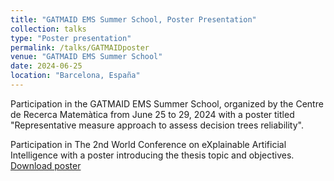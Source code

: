 ```yaml
---
title: "GATMAID EMS Summer School, Poster Presentation"
collection: talks
type: "Poster presentation"
permalink: /talks/GATMAIDposter
venue: "GATMAID EMS Summer School"
date: 2024-06-25
location: "Barcelona, España"
---
```


Participation in the GATMAID EMS Summer School, organized by the Centre de Recerca Matemàtica from June 25 to 29, 2024 with a poster titled "Representative measure approach to assess decision trees reliability".

Participation in The 2nd World Conference on eXplainable Artificial Intelligence with a poster introducing the thesis topic and objectives.
[Download poster](https://victosdur77.github.io/files/GATMAID_EMS_SUMMER_SCHOOL_posterV_VTD.pdf)
